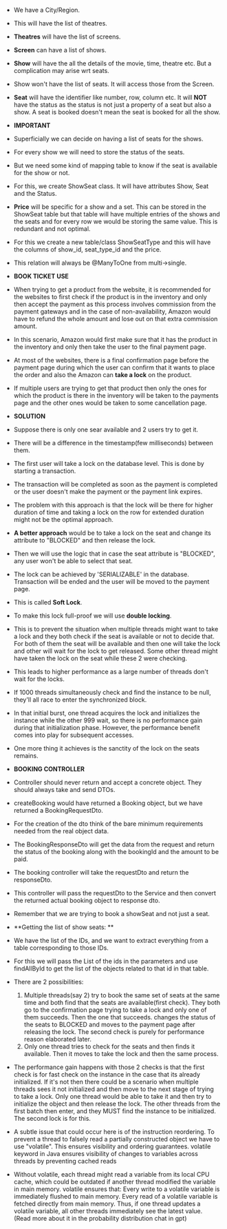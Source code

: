  * We have a City/Region.
* This will have the list of theatres.
* **Theatres** will have the list of screens.
* **Screen** can have a list of shows.
* **Show** will have the all the details of the movie, time, theatre etc. But a complication may arise wrt seats.
* Show won't have the list of seats. It will access those from the Screen.

* **Seat** will have the identifier like number, row, column etc. It will **NOT** have the status as the status is
  not just a property of a seat but also a show. A seat is booked doesn't mean the seat is booked for all the show.


* **IMPORTANT**
* Superficially we can decide on having a list of seats for the shows.
* For every show we will need to store the status of the seats.
* But we need some kind of mapping table to know if the seat is available for the show or not.
* For this, we create ShowSeat class. It will have attributes Show, Seat and the Status.

* **Price** will be specific for a show and a set. This can be stored in the ShowSeat table but that table will have
  multiple entries of the shows and the seats and for every row we would be storing the same value. This is redundant
  and not optimal.
* For this we create a new table/class ShowSeatType and this will have the columns of show_id, seat_type_id and the price.
* This relation will always be @ManyToOne from multi->single.

* **BOOK TICKET USE**
* When trying to get a product from the website, it is recommended for the websites to first check if the product is
  in the inventory and only then accept the payment as this process involves commission from the payment gateways and
  in the case of non-availability, Amazon would have to refund the whole amount and lose out on that extra commission
  amount.
* In this scenario, Amazon would first make sure that it has the product in the inventory and only then take the user
  to the final payment page.
* At most of the websites, there is a final confirmation page before the payment page during which the user can confirm
  that it wants to place the order and also the Amazon can **take a lock** on the product.
* If multiple users are trying to get that product then only the ones for which the product is there in the inventory
  will be taken to the payments page and the other ones would be taken to some cancellation page.


* **SOLUTION**
* Suppose there is only one sear available and 2 users try to get it.
* There will be a difference in the timestamp(few milliseconds) between them.
* The first user will take a lock on the database level. This is done by starting a transaction.
* The transaction will be completed as soon as the payment is completed or the user doesn't make the payment or the
  payment link expires.
* The problem with this approach is that the lock will be there for higher duration of time and taking a lock on the
  row for extended duration might not be the optimal approach.
* **A better approach** would be to take a lock on the seat and change its attribute to "BLOCKED" and then release the lock.
* Then we will use the logic that in case the seat attribute is "BLOCKED", any user won't be able to select that seat.
* The lock can be achieved by 'SERIALIZABLE' in the database. Transaction will be ended and the user will be moved to the 
  payment page.
* This is called **Soft Lock**.
* To make this lock full-proof we will use **double locking**.
* This is to prevent the situation when multiple threads might want to take a lock and they both check if the seat is 
  available or not to decide that. For both of them the seat will be available and then one will take the lock and other
  will wait for the lock to get released. Some other thread might have taken the lock on the seat while these 2 were checking.
* This leads to higher performance as a large number of threads don't wait for the locks.
* If 1000 threads simultaneously check and find the instance to be null, they'll all race to enter the synchronized block.
* In that initial burst, one thread acquires the lock and initializes the instance while the other 999 wait, so there is 
  no performance gain during that initialization phase. However, the performance benefit comes into play for subsequent accesses.
* One more thing it achieves is the sanctity of the lock on the seats remains. 

* **BOOKING CONTROLLER**
* Controller should never return and accept a concrete object. They should always take and send DTOs.
* createBooking would have returned a Booking object, but we have returned a BookingRequestDto.
* For the creation of the dto think of the bare minimum requirements needed from the real object data.
* The BookingResponseDto will get the data from the request and return the status of the booking along with the bookingId 
  and the amount to be paid.

* The booking controller will take the requestDto and return the responseDto.
* This controller will pass the requestDto to the Service and then convert the returned actual booking object to response dto.


* Remember that we are trying to book a showSeat and not just a seat.
* **Getting the list of show seats: **
* We have the list of the IDs, and we want to extract everything from a table corresponding to those IDs.
* For this we will pass the List of the ids in the parameters and use findAllById to get the list of the objects related to
  that id in that table.

* There are 2 possibilities:
  1. Multiple threads(say 2) try to book the same set of seats at the same time and both find that the seats
  are available(first check). They both go to the confirmation page trying to take a lock and only one of
  them succeeds. Then the one that succeeds. changes the status of the seats to BLOCKED and moves to the
  payment page after releasing the lock. The second check is purely for performance reason elaborated later.
  2. Only one thread tries to check for the seats and then finds it available. Then it moves to take the lock
  and then the same process.

* The performance gain happens with those 2 checks is that the first check is for fast check on the instance
  in the case that its already initialized. If it's not then there could be a scenario when multiple threads
  sees it not initialized and then move to the next stage of trying to take a lock. Only one thread would be
  able to take it and then try to initialize the object and then release the lock. The other threads from the
  first batch then enter, and they MUST find the instance to be initialized. The second lock is for this.

* A subtle issue that could occur here is of the instruction reordering. To prevent a thread to falsely read
  a partially constructed object we have to use "volatile". This ensures visibility and ordering guarantees.
  volatile keyword in Java ensures visibility of changes to variables across threads by preventing cached reads
* Without volatile, each thread might read a variable from its local CPU cache, which could be outdated if another thread modified the variable in main memory. volatile ensures that:
  Every write to a volatile variable is immediately flushed to main memory.
  Every read of a volatile variable is fetched directly from main memory.
  Thus, if one thread updates a volatile variable, all other threads immediately see the latest value.
  (Read more about it in the probability distribution chat in gpt)